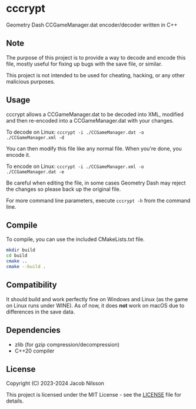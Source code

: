 # cccrypt

Geometry Dash CCGameManager.dat encoder/decoder written in C++

## Note

The purpose of this project is to provide a way to decode and encode this file,
mostly useful for fixing up bugs with the save file, or similar.

This project is not intended to be used for cheating, hacking, or any other malicious purposes.

## Usage

cccrypt allows a CCGameManager.dat to be decoded into XML, modified and then re-encoded into a CCGameManager.dat
with your changes.

To decode on Linux: `cccrypt -i ./CCGameManager.dat -o ./CCGameManager.xml -d`

You can then modify this file like any normal file. When you're done, you encode it.

To encode on Linux: `cccrypt -i ./CCGameManager.xml -o ./CCGameManager.dat -e`

Be careful when editing the file, in some cases Geometry Dash may reject the changes
so please back up the original file.

For more command line parameters, execute `cccrypt -h` from the command line.

## Compile

To compile, you can use the included CMakeLists.txt file.

```bash
mkdir build
cd build
cmake ..
cmake --build .
```

## Compatibility

It should build and work perfectly fine on Windows and Linux (as the game on Linux runs under WINE). As of now, it does **not** work on macOS due to
differences in the save data.

## Dependencies

- zlib (for gzip compression/decompression)
- C++20 compiler

## License

Copyright (C) 2023-2024 Jacob Nilsson

This project is licensed under the MIT License - see the [LICENSE](LICENSE) file for details.